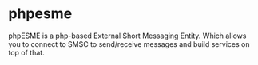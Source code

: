 phpesme
=======

phpESME is a php-based External Short Messaging Entity. Which allows you to connect to SMSC to send/receive messages and build services on top of that.